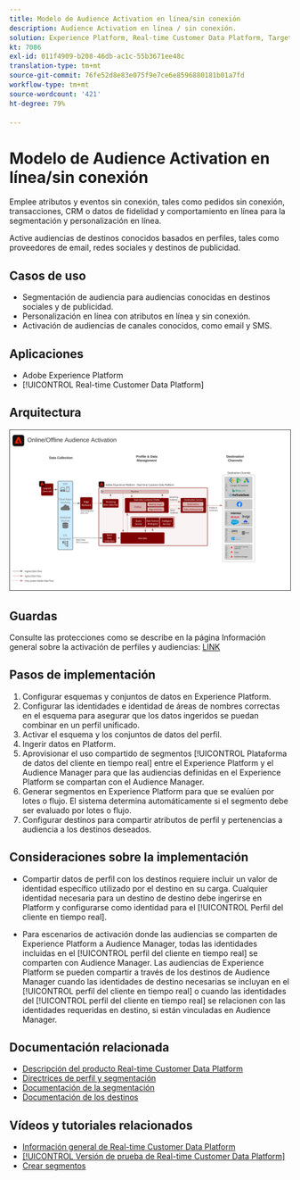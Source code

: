 ```yaml
---
title: Modelo de Audience Activation en línea/sin conexión
description: Audience Activation en línea / sin conexión.
solution: Experience Platform, Real-time Customer Data Platform, Target, Audience Manager, Analytics, Experience Cloud Services, Data Collection
kt: 7086
exl-id: 011f4909-b208-46db-ac1c-55b3671ee48c
translation-type: tm+mt
source-git-commit: 76fe52d8e83e075f9e7ce6e8596880181b01a7fd
workflow-type: tm+mt
source-wordcount: '421'
ht-degree: 79%

---
```


# Modelo de Audience Activation en línea/sin conexión

Emplee atributos y eventos sin conexión, tales como pedidos sin conexión, transacciones, CRM o datos de fidelidad y comportamiento en línea para la segmentación y personalización en línea.

Active audiencias de destinos conocidos basados en perfiles, tales como proveedores de email, redes sociales y destinos de publicidad.

## Casos de uso

* Segmentación de audiencia para audiencias conocidas en destinos sociales y de publicidad.
* Personalización en línea con atributos en línea y sin conexión.
* Activación de audiencias de canales conocidos, como email y SMS.

## Aplicaciones

* Adobe Experience Platform
* [!UICONTROL Real-time Customer Data Platform]

## Arquitectura

<img src="assets/online_offline_activation.svg" alt="Arquitectura de referencia para el modelo de Audience Activation en línea/sin conexión" style="border:1px solid #4a4a4a" />

## Guardas

Consulte las protecciones como se describe en la página Información general sobre la activación de perfiles y audiencias: [LINK](overview.md)

## Pasos de implementación

1. Configurar esquemas y conjuntos de datos en Experience Platform.
1. Configurar las identidades e identidad de áreas de nombres correctas en el esquema para asegurar que los datos ingeridos se puedan combinar en un perfil unificado.
1. Activar el esquema y los conjuntos de datos del perfil.
1. Ingerir datos en Platform.
1. Aprovisionar el uso compartido de segmentos [!UICONTROL Plataforma de datos del cliente en tiempo real] entre el Experience Platform y el Audience Manager para que las audiencias definidas en el Experience Platform se compartan con el Audience Manager.
1. Generar segmentos en Experience Platform para que se evalúen por lotes o flujo. El sistema determina automáticamente si el segmento debe ser evaluado por lotes o flujo.
1. Configurar destinos para compartir atributos de perfil y pertenencias a audiencia a los destinos deseados.

## Consideraciones sobre la implementación

* Compartir datos de perfil con los destinos requiere incluir un valor de identidad específico utilizado por el destino en su carga. Cualquier identidad necesaria para un destino de destino debe ingerirse en Platform y configurarse como identidad para el [!UICONTROL Perfil del cliente en tiempo real].

* Para escenarios de activación donde las audiencias se comparten de Experience Platform a Audience Manager, todas las identidades incluidas en el [!UICONTROL perfil del cliente en tiempo real] se comparten con Audience Manager. Las audiencias de Experience Platform se pueden compartir a través de los destinos de Audience Manager cuando las identidades de destino necesarias se incluyan en el [!UICONTROL perfil del cliente en tiempo real] o cuando las identidades del [!UICONTROL perfil del cliente en tiempo real] se relacionen con las identidades requeridas en destino, si están vinculadas en Audience Manager.

## Documentación relacionada

* [Descripción del producto Real-time Customer Data Platform](https://helpx.adobe.com/es/legal/product-descriptions/real-time-customer-data-platform.html)
* [Directrices de perfil y segmentación](https://experienceleague.adobe.com/docs/experience-platform/profile/guardrails.html?lang=es)
* [Documentación de la segmentación](https://experienceleague.adobe.com/docs/experience-platform/segmentation/api/streaming-segmentation.html?lang=es)
* [Documentación de los destinos](https://experienceleague.adobe.com/docs/experience-platform/destinations/catalog/overview.html?lang=es)

## Vídeos y tutoriales relacionados

* [Información general de Real-time Customer Data Platform](https://experienceleague.adobe.com/docs/platform-learn/tutorials/application-services/rtcdp/understanding-the-real-time-customer-data-platform.html?lang=es)
* [[!UICONTROL Versión de prueba de Real-time Customer Data Platform]](https://experienceleague.adobe.com/docs/platform-learn/tutorials/application-services/rtcdp/demo.html?lang=es)
* [Crear segmentos](https://experienceleague.adobe.com/docs/platform-learn/tutorials/segments/create-segments.html?lang=es)
